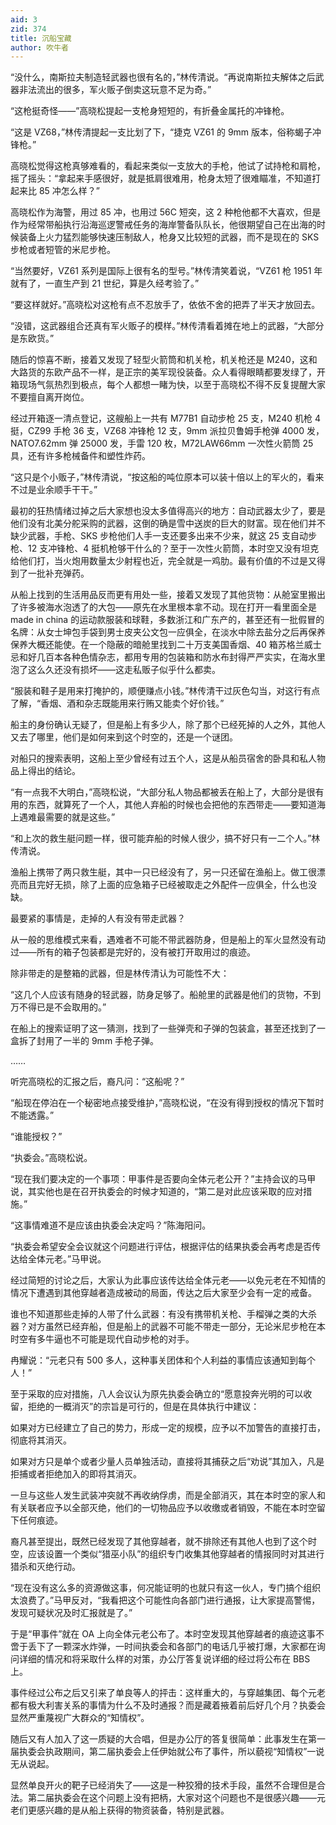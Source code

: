 ```yaml
---
aid: 3
zid: 374
title: 沉船宝藏
author: 吹牛者
---
```


“没什么，南斯拉夫制造轻武器也很有名的，”林传清说。“再说南斯拉夫解体之后武器非法流出的很多，军火贩子倒卖这玩意不足为奇。”

“这枪挺奇怪——”高晓松提起一支枪身短短的，有折叠金属托的冲锋枪。

“这是 VZ68，”林传清提起一支比划了下，“捷克 VZ61 的 9mm 版本，俗称蝎子冲锋枪。”

高晓松觉得这枪真够难看的，看起来类似一支放大的手枪，他试了试持枪和肩枪，摇了摇头：“拿起来手感很好，就是抵肩很难用，枪身太短了很难瞄准，不知道打起来比 85 冲怎么样？”

高晓松作为海警，用过 85 冲，也用过 56C 短突，这 2 种枪他都不大喜欢，但是作为经常带船执行沿海巡逻警戒任务的海岸警备队队长，他很期望自己在出海的时候装备上火力猛烈能够快速压制敌人，枪身又比较短的武器，而不是现在的 SKS 步枪或者短管的米尼步枪。

“当然要好，VZ61 系列是国际上很有名的型号。”林传清笑着说，“VZ61 枪 1951 年就有了，一直生产到 21 世纪，算是久经考验了。”

“要这样就好。”高晓松对这枪有点不忍放手了，依依不舍的把弄了半天才放回去。

“没错，这武器组合还真有军火贩子的模样。”林传清看着摊在地上的武器，“大部分是东欧货。”

随后的惊喜不断，接着又发现了轻型火箭筒和机关枪，机关枪还是 M240，这和大路货的东欧产品不一样，是正宗的美军现役装备。众人看得眼睛都要发绿了，开箱现场气氛热烈到极点，每个人都想一睹为快，以至于高晓松不得不反复提醒大家不要擅自离开岗位。

经过开箱逐一清点登记，这艘船上一共有 M77B1 自动步枪 25 支，M240 机枪 4 挺，CZ99 手枪 36 支，VZ68 冲锋枪 12 支，9mm 派拉贝鲁姆手枪弹 4000 发，NATO7.62mm 弹 25000 发，手雷 120 枚，M72LAW66mm 一次性火箭筒 25 具，还有许多枪械备件和塑性炸药。

“这只是个小贩子，”林传清说，“按这船的吨位原本可以装十倍以上的军火的，看来不过是业余顺手干干。”

最初的狂热情绪过掉之后大家想也没太多值得高兴的地方：自动武器太少了，要是他们没有北美分舵采购的武器，这倒的确是雪中送炭的巨大的财富。现在他们并不缺少武器，手枪、SKS 步枪他们人手一支还要多出来不少来，就这 25 支自动步枪、12 支冲锋枪、4 挺机枪够干什么的？至于一次性火箭筒，本时空又没有坦克给他们打，当火炮用数量太少射程也近，完全就是一鸡肋。最有价值的不过是又得到了一批补充弹药。

从船上找到的生活用品反而更有用处一些，接着又发现了其他货物：从舱室里搬出了许多被海水泡透了的大包——原先在水里根本拿不动。现在打开一看里面全是 made in china 的运动款服装和球鞋，多数浙江和广东产的，甚至还有一批假冒的名牌：从女士坤包手袋到男士皮夹公文包一应俱全，在淡水中除去盐分之后再保养保养大概还能使。在一个隐蔽的暗舱里找到二十万支美国香烟、40 箱苏格兰威士忌和好几百本各种色情杂志，都用专用的包装箱和防水布封得严严实实，在海水里泡了这么久还没有损坏——这走私贩子似乎什么都卖。

“服装和鞋子是用来打掩护的，顺便赚点小钱。”林传清干过灰色勾当，对这行有点了解，“香烟、酒和杂志既能用来行贿又能卖个好价钱。”

船主的身份确认无疑了，但是船上有多少人，除了那个已经死掉的人之外，其他人又去了哪里，他们是如何来到这个时空的，还是一个谜团。

对船只的搜索表明，这船上至少曾经有过五个人，这是从船员宿舍的卧具和私人物品上得出的结论。

“有一点我不大明白，”高晓松说，“大部分私人物品都被丢在船上了，大部分是很有用的东西，就算死了一个人，其他人弃船的时候也会把他的东西带走——要知道海上遇难最需要的就是这些。”

“和上次的救生艇问题一样，很可能弃船的时候人很少，搞不好只有一二个人。”林传清说。

渔船上携带了两只救生艇，其中一只已经没有了，另一只还留在渔船上。做工很漂亮而且完好无损，除了上面的应急箱子已经被取走之外配件一应俱全，什么也没缺。

最要紧的事情是，走掉的人有没有带走武器？

从一般的思维模式来看，遇难者不可能不带武器防身，但是船上的军火显然没有动过——所有的箱子包装都是完好的，没有被打开取用过的痕迹。

除非带走的是整箱的武器，但是林传清认为可能性不大：

“这几个人应该有随身的轻武器，防身足够了。船舱里的武器是他们的货物，不到万不得已是不会取用的。”

在船上的搜索证明了这一猜测，找到了一些弹壳和子弹的包装盒，甚至还找到了一盒拆了封用了一半的 9mm 手枪子弹。

……

听完高晓松的汇报之后，裔凡问：“这船呢？”

“船现在停泊在一个秘密地点接受维护，”高晓松说，“在没有得到授权的情况下暂时不能透露。”

“谁能授权？”

“执委会。”高晓松说。

“现在我们要决定的一个事项：甲事件是否要向全体元老公开？”主持会议的马甲说，其实他也是在召开执委会的时候才知道的，“第二是对此应该采取的应对措施。”

“这事情难道不是应该由执委会决定吗？”陈海阳问。

“执委会希望安全会议就这个问题进行评估，根据评估的结果执委会再考虑是否传达给全体元老。”马甲说。

经过简短的讨论之后，大家认为此事应该传达给全体元老——以免元老在不知情的情况下遭遇到其他穿越者造成被动的局面，传达之后大家至少会有一定的戒备。

谁也不知道那些走掉的人带了什么武器：有没有携带机关枪、手榴弹之类的大杀器？对方虽然已经弃船，但是船上的武器不可能不带走一部分，无论米尼步枪在本时空有多牛逼也不可能是现代自动步枪的对手。

冉耀说：“元老只有 500 多人，这种事关团体和个人利益的事情应该通知到每个人！”

至于采取的应对措施，八人会议认为原先执委会确立的“愿意投奔光明的可以收留，拒绝的一概消灭”的宗旨是可行的，但是在具体执行中建议：

如果对方已经建立了自己的势力，形成一定的规模，应予以不加警告的直接打击，彻底将其消灭。

如果对方只是单个或者少量人员单独活动，直接将其捕获之后“劝说”其加入，凡是拒捕或者拒绝加入的即将其消灭。

一旦与这些人发生武装冲突就不再收纳俘虏，而是全部消灭，其在本时空的家人和有关联者应予以全部灭绝，他们的一切物品应予以收缴或者销毁，不能在本时空留下任何痕迹。

裔凡甚至提出，既然已经发现了其他穿越者，就不排除还有其他人也到了这个时空，应该设置一个类似“猎巫小队”的组织专门收集其他穿越者的情报同时对其进行猎杀和灭绝行动。

“现在没有这么多的资源做这事，何况能证明的也就只有这一伙人，专门搞个组织太浪费了。”马甲反对，“我看把这个可能性向各部门进行通报，让大家提高警惕，发现可疑状况及时汇报就是了。”

于是“甲事件”就在 OA 上向全体元老公布了。本时空发现其他穿越者的痕迹这事不啻于丢下了一颗深水炸弹，一时间执委会和各部门的电话几乎被打爆，大家都在询问详细的情况和将采取什么样的对策，办公厅答复说详细的经过将公布在 BBS 上。

事件经过公布之后又引来了单良等人的抨击：这样重大的，与穿越集团、每个元老都有极大利害关系的事情为什么不及时通报？而是藏着掖着前后好几个月？执委会显然严重蔑视广大群众的“知情权”。

随后又有人加入了这一质疑的大合唱，但是办公厅的答复很简单：此事发生在第一届执委会执政期间，第二届执委会上任伊始就公布了事件，所以藐视“知情权”一说无从说起。

显然单良开火的靶子已经消失了——这是一种狡猾的技术手段，虽然不合理但是合法。第二届执委会在这个问题上没有把柄，大家对这个问题也不是很感兴趣——元老们更感兴趣的是从船上获得的物资装备，特别是武器。
